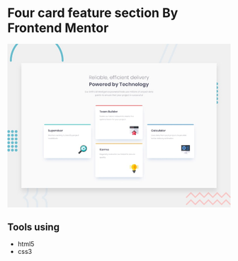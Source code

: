 # Four card feature section By Frontend Mentor 

![Design preview for the Four card feature section coding challenge](./design/desktop-preview.jpg)

## Tools using
- html5
- css3



